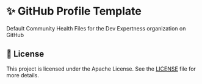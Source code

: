 # ✨ GitHub Profile Template

Default Community Health Files for the Dev Expertness organization on GitHub

## 📑 License

This project is licensed under the Apache License. See the [LICENSE](LICENSE) file for more details.
